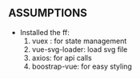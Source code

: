 ## ASSUMPTIONS
- Installed the ff:
  1. vuex :   for state management
  2. vue-svg-loader:  load svg file
  3. axios:   for api calls
  4. boostrap-vue:  for easy styling
